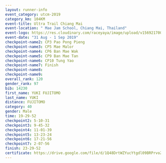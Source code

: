 ```yaml
---
layout: runner-info 
event_category: utcm-2019 
category_km: 104KM 
event-title: Ultra Trail Chiang Mai 
event-location: " Mae Jam School, Chiang Mai, Thailand" 
event-logo: https://res.cloudinary.com/raceyaya/image/upload/v1569217001/logo/ultra-trail-chiangmai_ay7efp.jpg 
event-date: "31 Aug - 1 Sep 2019" 
checkpoint-name2: CP3 Pao Pong Pieng 
checkpoint-name3: CP5 Mae Malor 
checkpoint-name4: CP6 Ban Mae Wak  
checkpoint-name5: CP9 Ban Mae Tan 
checkpoint-name6: CP10 Tung Yao 
checkpoint-name7: Finish 
checkpoint-name8: 
checkpoint-name9: 
overall_rank: 120
gender_rank: 97
bib: 14230
first_name: YUKI FUJITOMO
last_name: YUKI
distance: FUJITOMO
category: 40
gender: Male
time: 19-29-52
checkpoint2: 5-10-31
checkpoint3: 9-45-32
checkpoint4: 11-01-39
checkpoint5: 13-23-24
checkpoint6: 17-21-56
checkpoint7: 2-07-56
finish: 23-29-52
certificate: https://drive.google.com/file/d/1Q48DrtWZYucYtgdl09BRPrvoZ_ntawpT/view?usp=sharing
---
```

